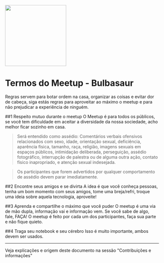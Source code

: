 <img src="https://cloud.githubusercontent.com/assets/736728/3788581/11cc92d6-1a6d-11e4-98f8-433d67d974c5.png" width="200">

Termos do Meetup - Bulbasaur
============================

Regras servem para botar ordem na casa, organizar as coisas e evitar dor de cabeça, siga estás regras para aproveitar ao máximo o meetup e para não prejudicar a experiência de ninguém.

##1 Respeito mutuo durante o meetup
O Meetup é para todos os públicos, se você tem dificuldade em aceitar a diversidade da nossa sociedade, acho melhor ficar sozinho em casa.

> Será entendido como assédio: Comentários verbais ofensivos relacionados com sexo, idade, orientação sexual, deficiência, aparência física, tamanho, raça, religião, imagens sexuais em espaços públicos, intimidação deliberada, perseguição, assédio fotográfico, interrupção de palestra ou de alguma outra ação, contato físico inapropriado, e atenção sexual indesejada.

> Os participantes que forem advertidos por qualquer comportamento de assédio devem parar imediatamente.

##2 Encontre seus amigos e se divirta
A idea é que você conheça pessoas, tenha um bom momento com seus amigos, tome uma breja/refri, troque uma ideia sobre aquela tecnologia, aproveite!

##3 Aprenda e compartilhe o máximo que você puder
O meetup é uma via de mão dupla, informação vai e informação vem. Se você sabe de algo, fale, FAÇA! O meetup é feito por cada um dos participantes, faça sua parte e não fique quieto.

##4 Traga seu notebook e seu cérebro
Isso é muito importante, ambos devem ser usados.

---

Veja explicações e origem deste documento na sessão "Contribuições e informações"
